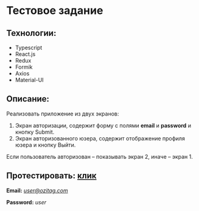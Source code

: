 # Тестовое задание

## Технологии:
* Typescript
* React.js
* Redux
* Formik
* Axios
* Material-UI

## Описание:
Реализовать приложение из двух экранов:

  1. Экран авторизации, содержит форму с полями **email** и **password** и кнопку Submit.
  2. Экран авторизованного юзера, содержит отображение профиля юзера и кнопку Выйти.

Если пользователь авторизован – показывать экран 2, иначе – экран 1.

## Протестировать: [клик](https://test-task-ozitag.vercel.app/)
**Email:** *user@ozitag.com*

**Password:** *user*
